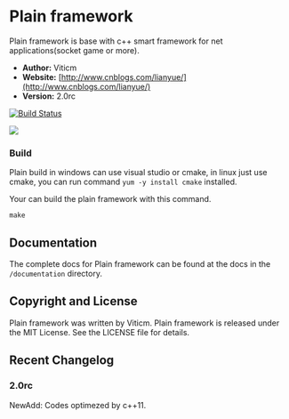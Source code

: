 # Plain framework

Plain framework is base with c++ smart framework for net applications(socket game or more).

- **Author:** Viticm
- **Website:** [http://www.cnblogs.com/lianyue/](http://www.cnblogs.com/lianyue/)
- **Version:** 2.0rc

[![Build Status](https://travis-ci.org/viticm/plainframework1.svg)](https://travis-ci.org/viticm/plainframework1)

<img src="https://github.com/viticm/plainframework/blob/master/documentation/examples/pf_simple.gif" />

### Build

Plain build in windows can use visual studio or cmake, in linux just use cmake, you can run command `yum -y install cmake` installed.

Your can build the plain framework with this command.

```shell
make
```

## Documentation

The complete docs for Plain framework can be found at the docs in the `/documentation` directory.


## Copyright and License
Plain framework was written by Viticm.
Plain framework is released under the MIT License. See the LICENSE file for details.


## Recent Changelog

### 2.0rc
NewAdd: Codes optimezed by c++11.
